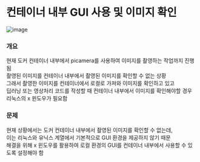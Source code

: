# 컨테이너 내부 GUI 사용 및 이미지 확인 
![image](https://github.com/NerdConnection/Raspberry-Pi-5-Computer-Vision/assets/100738404/71ae4cec-59a4-4a0a-91d3-ce68ca23daa0)


### 개요

현재 도커 컨테이너 내부에서 picamera를 사용하여 이미지를 촬영하는 작업까지 진행됨   
촬영된 이미지를 컨테이너 내부에서 촬영된 이미지를 확인할 수 없는 상황   
그래서 촬영한 이미지를 컨테이너에서 로컬로 가져와 이미지를 확인하고 있고   
딥러닝 또는 영상처리 코드를 작성할 때 컨테이너 내부에서 이미지를 확인해야할 경우 리눅스의 x 윈도우가 필요함


### 문제
현재 상황에서는 도커 컨테이너 내부에서 촬영된 이미지를 확인할 수 없는데,  
이는 리눅스와 유닉스 계열에서 기본적으로 GUI 환경을 제공하지 않기 때문   
해결을 위해 x 윈도우를 활용하여 로컬 환경의 GUI를 컨테이너 내부에서 사용할 수 있도록 설정해야 함
